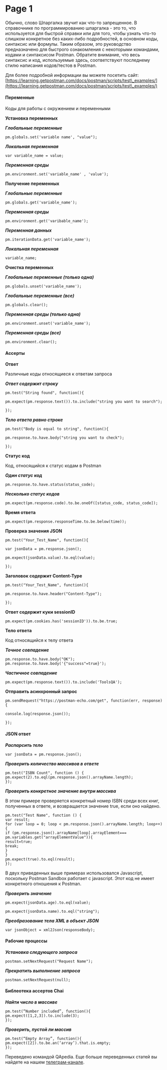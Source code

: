 # Page 1



Обычно, слово Шпаргалка звучит как что-то запрещенное. В справочнике по программированию шпаргалка - это то, что используется для быстрой справки или для того, чтобы узнать что-то слишком конкретное без каких-либо подробностей, в основном коды, синтаксис или формулы. Таким образом, это руководство предназначено для быстрого ознакомления с некоторыми командами, кодами и синтаксисом Postman. Обратите внимание, что весь синтаксис и код, используемые здесь, соответствуют последнему стилю написания кодов/тестов в Postman.

Для более подробной информации вы можете посетить сайт: [https://learning.getpostman.com/docs/postman/scripts/test\_examples/](https://learning.getpostman.com/docs/postman/scripts/test\_examples/)

#### Переменные

Коды для работы с окружением и переменными

**Установка переменных**

_**Глобальные переменные**_

```
pm.globals.set('variable name', "value");
```

_**Локальная переменная**_

```
var variable_name = value;
```

_**Переменная среды**_

```
pm.environment.set('variable_name' , 'value');
```

**Получение переменных**

_**Глобальные переменные**_

```
pm.globals.get('variable_name');
```

_**Переменная среды**_

```
pm.environment.get('varibable_name');
```

_**Переменная данных**_

```
pm.iterationData.get('variable_name');
```

_**Локальная переменная**_

```
variable_name;
```

**Очистка переменных**

_**Глобальные переменные (только одна)**_

```
pm.globals.unset('variable_name');
```

_**Глобальные переменные (все)**_

```
pm.globals.clear();
```

_**Переменная среды (только одна)**_

```
pm.environment.unset('variable_name');
```

_**Переменная среды (все)**_

```
pm.environment.clear();
```

#### Ассерты

**Ответ**

Различные коды относящиеся к ответам запроса

_**Ответ содержит строку**_

```
pm.test("String found", function(){

pm.expect(pm.response.text()).to.include("string you want to search");

});
```

_**Тело ответа равно строке**_

```
pm.test("Body is equal to string", function(){

pm.response.to.have.body("string you want to check");
 
});
```

**Статус код**

Код, относящийся к статус кодам в Postman

_**Один статус код**_

```
pm.response.to.have.status(status_code);
```

_**Несколько статус кодов**_

```
pm.expect(pm.response.code).to.be.oneOf([status_code, status_code]);
```

**Время ответа**

```
pm.expect(pm.response.responseTime.to.be.below(time));
```

**Проверка значения JSON**

```
pm.test("Your_Test_Name", function(){

var jsonData = pm.response.json();

pm.expect(jsonData.value).to.eql(value);

});
```

**Заголовок содержит Content-Type**

```
pm.test("Your_Test_Name", function(){

pm.response.to.have.header("Content-Type");

});
```

**Ответ содержит куки sessionID**

```
pm.expect(pm.cookies.has('sessionID')).to.be.true;
```

**Тело ответа**

Код относящийся к телу ответа

_**Точное совпадение**_

```
pm.response.to.have.body("OK");
pm.response.to.have.body('{"success"=true}');
```

_**Частичное совпадение**_

```
pm.expect(pm.response.text()).to.include('ToolsQA');
```

**Отправить асинхронный запрос**

```
pm.sendRequest("https://postman-echo.com/get", function(err, response){

console.log(response.json());

});
```

#### JSON ответ

_**Распарсить тело**_

```
var jsonData = pm.response.json();
```

_**Проверить количество массивов в ответе**_

```
pm.test("ISBN Count", function () {
pm.expect(2).to.eql(pm.response.json().arrayName.length);
});
```

_**Проверить конкретное значение внутри массива**_

В этом примере проверяется конкретный номер ISBN среди всех книг, полученных в ответе, и возвращается значение true, если оно найдено.

```
pm.test("Test Name", function () {
var result;
for (var loop = 0; loop < pm.response.json().arrayName.length; loop++)
{
if (pm.response.json().arrayName[loop].arrayElement=== pm.variables.get("arrayElementValue")){
result=true;
break;
}
}
pm.expect(true).to.eql(result);
});
```

В двух приведенных выше примерах использовался Javascript, поскольку Postman Sandbox работает с javascript. Этот код не имеет конкретного отношения к Postman.

_**Проверить значение**_

```
pm.expect(jsonData.age).to.eql(value);

pm.expect(jsonData.name).to.eql("string");
```

_**Преобразование тела XML в объект JSON**_

```
var jsonObject = xml2Json(responseBody);
```

#### Рабочие процессы

_**Установка следующего запроса**_

```
postman.setNextRequest("Request Name");
```

_**Прекратить выполнение запроса**_

```
postman.setNextRequest(null);
```

#### Библеотека ассертов Chai

_**Найти число в массиве**_

```
pm.test(“Number included”, function(){
pm.expect([1,2,3]).to.include(3);
});
```

_**Проверить, пустой ли массив**_

```
pm.test(“Empty Array”, function(){
pm.expect([2]).to.be.an(‘array’).that.is.empty;
});
```

Переведено командой QApedia. Еще больше переведенных статей вы найдете на нашем [телеграм-канале](https://t.me/qa\_wiki).
